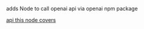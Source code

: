 adds Node to call openai api via openai npm package

[api this node covers](https://platform.openai.com/docs/api-reference/chat/create)